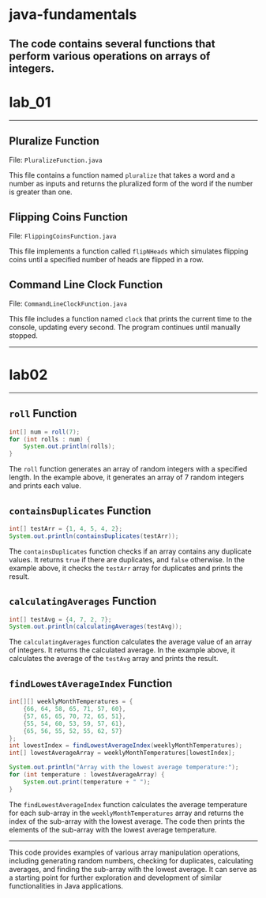 # java-fundamentals

The code contains several functions that perform various operations on arrays of integers.
---
# lab_01
---
## Pluralize Function

File: `PluralizeFunction.java`

This file contains a function named `pluralize` that takes a word and a number as inputs and returns the pluralized form of the word if the number is greater than one.

## Flipping Coins Function

File: `FlippingCoinsFunction.java`

This file implements a function called `flipNHeads` which simulates flipping coins until a specified number of heads are flipped in a row.

## Command Line Clock Function

File: `CommandLineClockFunction.java`

This file includes a function named `clock` that prints the current time to the console, updating every second. The program continues until manually stopped.

---
# lab02
---

## `roll` Function

```java
int[] num = roll(7);
for (int rolls : num) {
    System.out.println(rolls);
}
```
The `roll` function generates an array of random integers with a specified length. In the example above, it generates an array of 7 random integers and prints each value.

## `containsDuplicates` Function

```java
int[] testArr = {1, 4, 5, 4, 2};
System.out.println(containsDuplicates(testArr));
```
The `containsDuplicates` function checks if an array contains any duplicate values. It returns `true` if there are duplicates, and `false` otherwise. In the example above, it checks the `testArr` array for duplicates and prints the result.

## `calculatingAverages` Function

```java
int[] testAvg = {4, 7, 2, 7};
System.out.println(calculatingAverages(testAvg));
```
The `calculatingAverages` function calculates the average value of an array of integers. It returns the calculated average. In the example above, it calculates the average of the `testAvg` array and prints the result.

## `findLowestAverageIndex` Function

```java
int[][] weeklyMonthTemperatures = {
    {66, 64, 58, 65, 71, 57, 60},
    {57, 65, 65, 70, 72, 65, 51},
    {55, 54, 60, 53, 59, 57, 61},
    {65, 56, 55, 52, 55, 62, 57}
};
int lowestIndex = findLowestAverageIndex(weeklyMonthTemperatures);
int[] lowestAverageArray = weeklyMonthTemperatures[lowestIndex];

System.out.println("Array with the lowest average temperature:");
for (int temperature : lowestAverageArray) {
    System.out.print(temperature + " ");
}
```
The `findLowestAverageIndex` function calculates the average temperature for each sub-array in the `weeklyMonthTemperatures` array and returns the index of the sub-array with the lowest average. The code then prints the elements of the sub-array with the lowest average temperature.

---

This code provides examples of various array manipulation operations, including generating random numbers, checking for duplicates, calculating averages, and finding the sub-array with the lowest average. It can serve as a starting point for further exploration and development of similar functionalities in Java applications.